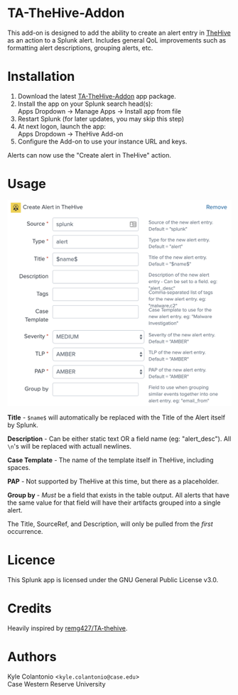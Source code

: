 # TA-TheHive-Addon

This add-on is designed to add the ability to create an alert entry in [TheHive](https://thehive-project.org/) as an action to a Splunk alert. Includes general QoL improvements such as formatting alert descriptions, grouping alerts, etc.

# Installation

1. Download the latest [TA-TheHive-Addon](https://github.com/cwru-iso/TA-TheHive-Addon/releases/latest) app package.
2. Install the app on your Splunk search head(s):  
Apps Dropdown -> Manage Apps -> Install app from file
3. Restart Splunk (for later updates, you may skip this step)
4. At next logon, launch the app:  
Apps Dropdown -> TheHive Add-on
5. Configure the Add-on to use your instance URL and keys.

Alerts can now use the "Create alert in TheHive" action.

# Usage

![thehive_create_alert](create_alert.png "Create Alert in TheHive")

**Title** - `$name$` will automatically be replaced with the Title of the Alert itself by Splunk. 

**Description** - Can be either static text OR a field name (eg: "alert_desc"). All `\n`'s will be replaced with actuall newlines.

**Case Template** - The name of the template itself in TheHive, including spaces.

**PAP** - Not supported by TheHive at this time, but there as a placeholder.

**Group by** - _Must_ be a field that exists in the table output. All alerts that have the same value for that field will have their artifacts grouped into a single alert.

The Title, SourceRef, and Description, will only be pulled from the _first_ occurrence.

# Licence

This Splunk app is licensed under the GNU General Public License v3.0.

# Credits

Heavily inspired by [remg427/TA-thehive](https://github.com/remg427/TA-thehive).

# Authors

Kyle Colantonio <`kyle.colantonio@case.edu`>  
Case Western Reserve University
